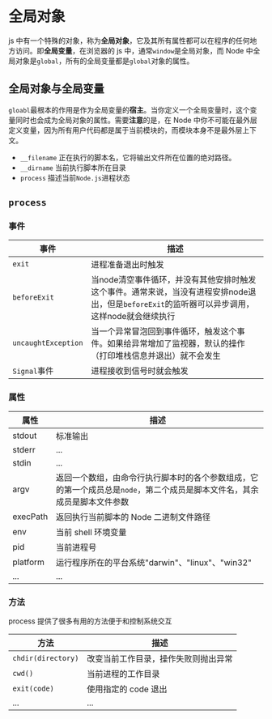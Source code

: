 # 全局对象

js 中有一个特殊的对象，称为**全局对象**，它及其所有属性都可以在程序的任何地方访问。即**全局变量**，在浏览器的 js 中，通常`window`是全局对象，而 Node 中全局对象是`global`，所有的全局变量都是`global`对象的属性。

## 全局对象与全局变量

`gloabl`最根本的作用是作为全局变量的**宿主**。当你定义一个全局变量时，这个变量同时也会成为全局对象的属性。需要**注意**的是，在 Node 中你不可能在最外层定义变量，因为所有用户代码都是属于当前模块的，而模块本身不是最外层上下文。

- `__filename` 正在执行的脚本名，它将输出文件所在位置的绝对路径。
- `__dirname` 当前执行脚本所在目录
- `process` 描述当前`Node.js`进程状态

## `process`

### 事件

事件 | 描述
----- | ----
`exit` | 进程准备退出时触发
`beforeExit` | 当node清空事件循环，并没有其他安排时触发这个事件。通常来说，当没有进程安排node退出，但是`beforeExit`的监听器可以异步调用，这样node就会继续执行
`uncaughtException` | 当一个异常冒泡回到事件循环，触发这个事件。如果给异常增加了监视器，默认的操作（打印堆栈信息并退出）就不会发生
`Signal`事件|进程接收到信号时就会触发

### 属性


属性 | 描述
----- | -----
stdout | 标准输出
stderr | ...
stdin | ...
argv | 返回一个数组，由命令行执行脚本时的各个参数组成，它的第一个成员总是`node`，第二个成员是脚本文件名，其余成员是脚本文件参数
execPath | 返回执行当前脚本的 Node 二进制文件路径
env | 当前 shell 环境变量
pid | 当前进程号
platform | 运行程序所在的平台系统"darwin"、"linux"、"win32"
... | ...

### 方法

process 提供了很多有用的方法便于和控制系统交互

方法 | 描述
----- | -----
`chdir(directory)` | 改变当前工作目录，操作失败则抛出异常
`cwd()` | 当前进程的工作目录
`exit(code)` | 使用指定的 code 退出
... | ...
